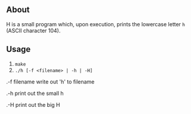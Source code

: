 ## About
H is a small program which, upon execution, prints the lowercase letter `h` (ASCII character 104).

## Usage
1.	`make`
2.	`./h [-f <filename> | -h | -H]`

.-f filename
  write out 'h' to filename

.-h
  print out the small h

.-H
  print out the big H
